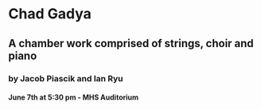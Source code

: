 # Chad Gadya

## A chamber work comprised of strings, choir and piano

### by Jacob Piascik and Ian Ryu

#### June 7th at 5:30 pm - MHS Auditorium
